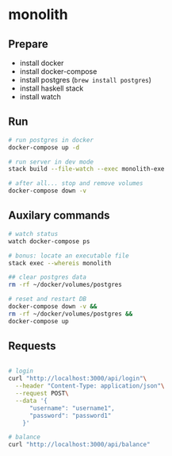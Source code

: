 # monolith

## Prepare

- install docker
- install docker-compose
- install postgres (`brew install postgres`)
- install haskell stack
- install watch

## Run

``` bash
# run postgres in docker
docker-compose up -d

# run server in dev mode
stack build --file-watch --exec monolith-exe

# after all... stop and remove volumes
docker-compose down -v
```

## Auxilary commands

``` bash
# watch status
watch docker-compose ps

# bonus: locate an executable file
stack exec --whereis monolith 

## clear postgres data
rm -rf ~/docker/volumes/postgres

# reset and restart DB
docker-compose down -v &&
rm -rf ~/docker/volumes/postgres &&
docker-compose up
```

## Requests

```bash

# login
curl "http://localhost:3000/api/login"\
  --header "Content-Type: application/json"\
  --request POST\
  --data '{
      "username": "username1",
      "password": "password1"
    }'

# balance
curl "http://localhost:3000/api/balance"

```